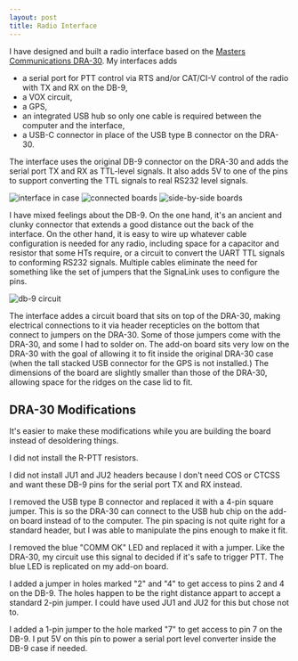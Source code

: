 ```yaml
---
layout: post
title: Radio Interface
---
```


I have designed and built a radio interface based on the [Masters Communications DRA-30](https://www.masterscommunications.com/products/radio-adapter/dra/dra30.html).
My interfaces adds
- a serial port for PTT control via RTS and/or CAT/CI-V control of the radio with TX and RX on the DB-9,
- a VOX circuit,
- a GPS,
- an integrated USB hub so only one cable is required between the computer and the interface,
- a USB-C connector in place of the USB type B connector on the DRA-30.

The interface uses the original DB-9 connector on the DRA-30 and adds the serial port TX and RX as TTL-level signals.
It also adds 5V to one of the pins to support converting the TTL signals to real RS232 level signals.

![interface in case](interface-in-case.jpg)
![connected boards](connected-boards.jpg)
![side-by-side boards](side-by-side-boards.jpg)

I have mixed feelings about the DB-9.
On the one hand, it's an ancient and clunky connector that extends a good distance out the back of the interface.
On the other hand, it is easy to wire up whatever cable configuration is needed for any radio, including space for a capacitor and resistor that some HTs require, or a circuit to convert the UART TTL signals to conforming RS232 signals.
Multiple cables eliminate the need for something like the set of jumpers that the SignaLink uses to configure the pins.

![db-9 circuit](db-9-circuit.jpg)

The interface addes a circuit board that sits on top of the DRA-30, making electrical connections to it via header recepticles on the bottom that connect to jumpers on the DRA-30.
Some of those jumpers come with the DRA-30, and some I had to solder on.
The add-on board sits very low on the DRA-30 with the goal of allowing it to fit inside the original DRA-30 case (when the tall stacked USB connector for the GPS is not installed.)
The dimensions of the board are slightly smaller than those of the DRA-30, allowing space for the ridges on the case lid to fit.

## DRA-30 Modifications

It's easier to make these modifications while you are building the board instead of desoldering things.

I did not install the R-PTT resistors.

I did not install JU1 and JU2 headers because I don't need COS or CTCSS and want these DB-9 pins for the serial port TX and RX instead.

I removed the USB type B connector and replaced it with a 4-pin square jumper.
This is so the DRA-30 can connect to the USB hub chip on the add-on board instead of to the computer.
The pin spacing is not quite right for a standard header, but I was able to manipulate the pins enough to make it fit.

I removed the blue "COMM OK" LED and replaced it with a jumper.
Like the DRA-30, my circuit use this signal to decided if it's safe to trigger PTT.
The blue LED is replicated on my add-on board.

I added a jumper in holes marked "2" and "4" to get access to pins 2 and 4 on the DB-9.
The holes happen to be the right distance appart to accept a standard 2-pin jumper.
I could have used JU1 and JU2 for this but chose not to.

I added a 1-pin jumper to the hole marked "7" to get access to pin 7 on the DB-9.
I put 5V on this pin to power a serial port level converter inside the DB-9 case if needed.


